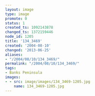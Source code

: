 ```yaml
---
layout: image
type: image
promote: 0
status: 1
created_ts: 1092143878
changed_ts: 1372159446
node_id: 1205
title: '134_3469'
created: '2004-08-10'
changed: '2013-06-25'
aliases:
- "/2004/08/10/134_3469/"
permalink: "/2004/08/10/134_3469/"
tags:
- Banks Peninsula
images:
- - src: image/images/134_3469-1205.jpg
    name: 134_3469-1205.jpg
---
```


